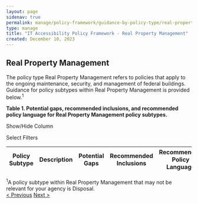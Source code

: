 ```yaml
---
layout: page
sidenav: true
permalink: manage/policy-framework/guidance-by-policy-type/real-property-management/
type: manage
title: "IT Accessibility Policy Framework - Real Property Management"
created: December 10, 2023
---
```


<h2 id="standards">
  Real Property Management
</h2>
The policy type Real Property Management refers to policies that apply to the ongoing maintenance, security, and management of federal buildings. Guidance for policy subtypes within Real Property Management is provided below.<sup>1</sup>

<div class="q-table" id="policytype-table">
  <p class="table-heading" id="real-property-management">
      <b>Table 1. Potential gaps, recommended inclusions, and recommended policy language for Real Property Management policy subtypes.</b>
  </p>
 <div class="dropdowns">
    <div id="column-filter-list" class="dropdown-check-list">
      <span class="dropdown" tabindex="0">Show/Hide Column</span>
      <ul class="items" id="column-filter">
      </ul>
    </div>
    <div id="table-filter-list" class="dropdown-check-list">
      <span class="dropdown" tabindex="0">Select Filters</span>
      <ul class="items" id="picklist-filter">
      </ul>
    </div>
  </div>
  <table class="it-table">
    <thead>
    <tr>
      <th scope="col" id="PS">Policy Subtype</th>
      <th scope="col" id="DES" class="columnD">Description</th>
      <th scope="col" id="PG" class="columnPG">Potential Gaps</th>
      <th scope="col" id="RI" class="columnRI">Recommended Inclusions</th>
      <th scope="col" id="RPL" class="columnRPL">Recommended Policy Language</th>
    </tr>
    </thead>
    <tbody id="table-body">
    </tbody>
  </table>
</div>
<a class="hover-large nolink"><sup>1</sup>A policy subtype within Real Property Management that may not be relevant for your agency is Disposal.</a>
<br>
<div>
<div id="prev-next-section">
    <a class="prev-page" title="Go to previous page" 
      href="{{site.baseurl}}/manage/policy-framework/guidance-by-policy-type/legal/"> < Previous</a>
    <a class="prev-page" title="Go to next page"
      href="{{site.baseurl}}/manage/policy-framework/resources-and-references/policy-review-template/"> 
      Next >
    </a>
</div>
</div>



